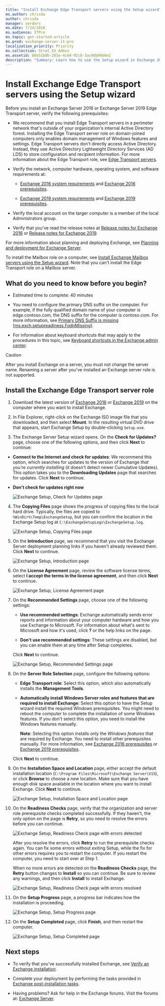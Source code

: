 ```yaml
---
title: "Install Exchange Edge Transport servers using the Setup wizard"
ms.author: chrisda
author: chrisda
manager: serdars
ms.date: 7/24/2018
ms.audience: ITPro
ms.topic: get-started-article
ms.prod: exchange-server-it-pro
localization_priority: Priority
ms.collection: Strat_EX_Admin
ms.assetid: b8e51b0b-201e-4c64-92c8-3ac0db04b6e2
description: "Summary: Learn how to use the Setup wizard in Exchange 2016 or Exchange 2019 to install the Edge Transport server role on a computer."
---
```


# Install Exchange Edge Transport servers using the Setup wizard

Before you install an Exchange Server 2016 or Exchange Server 2019 Edge Transport server, verify the following prerequisites:
  
- We recommend that you install Edge Transport servers in a perimeter network that's outside of your organization's internal Active Directory forest. Installing the Edge Transport server role on domain-joined computers only enables domain management of Windows features and settings. Edge Transport servers don't directly access Active Directory. Instead, they use Active Directory Lightweight Directory Services (AD LDS) to store configuration and recipient information. For more information about the Edge Transport role, see [Edge Transport servers](../../architecture/edge-transport-servers/edge-transport-servers.md).

- Verify the network, computer hardware, operating system, and software requirements at:

  - [Exchange 2016 system requirements](../../plan-and-deploy/system-requirements-2016.md) and [Exchange 2016 prerequisites](../../plan-and-deploy/prerequisites-2016.md).
  
  - [Exchange 2019 system requirements](../../plan-and-deploy/system-requirements.md) and [Exchange 2019 prerequisites](../../plan-and-deploy/prerequisites.md).

- Verify the local account on the targer computer is a member of the local Administrators group.

- Verify that you've read the release notes at [Release notes for Exchange 2016](../../release-notes.md) or [Release notes for Exchange 2019](../../release-notes-2019.md).
    
For more information about planning and deploying Exchange, see [Planning and deployment for Exchange Server](../../plan-and-deploy/plan-and-deploy.md).
  
To install the Mailbox role on a computer, see [Install Exchange Mailbox servers using the Setup wizard](install-mailbox-role.md). Note that you can't install the Edge Transport role on a Mailbox server.
 
## What do you need to know before you begin?

- Estimated time to complete: 40 minutes
    
- You need to configure the primary DNS suffix on the computer. For example, if the fully qualified domain name of your computer is edge.contoso.com, the DNS suffix for the computer is contoso.com. For more information, see [Primary DNS Suffix is missing [ms.exch.setupreadiness.FqdnMissing]](../../plan-and-deploy/deployment-ref/ms-exch-setupreadiness-fqdnmissing.md).
    
- For information about keyboard shortcuts that may apply to the procedures in this topic, see [Keyboard shortcuts in the Exchange admin center](../../about-documentation/exchange-admin-center-keyboard-shortcuts.md).
    
> [!CAUTION]
> After you install Exchange on a server, you must not change the server name. Renaming a server after you've installed an Exchange server role is not supported.
  
## Install the Exchange Edge Transport server role

1. Download the latest version of [Exchange 2016](../../new-features/updates.md) or [Exchange 2019](../../new-features-2019/updates.md) on the computer where you want to install Exchange.
    
2. In File Explorer, right-click on the Exchange ISO image file that you downloaded, and then select **Mount**. In the resulting virtual DVD drive that appears, start Exchange Setup by double-clicking `Setup.exe`.
    
3. The Exchange Server Setup wizard opens. On the **Check for Updates?** page, choose one of the following options, and then click **Next** to continue: 
    
  - **Connect to the Internet and check for updates**: We recommend this option, which searches for updates to the version of Exchange _that you're currently installing_ (it doesn't detect newer Cumulative Updates). This option takes you to the **Downloading Updates** page that searches for updates. Click **Next** to continue.
    
  - **Don't check for updates right now**
    
    ![Exchange Setup, Check for Updates page](../../media/f0ca225e-b88f-45e9-a8cb-21adaabe984e.png)

4. The **Copying Files** page shows the progress of copying files to the local hard drive. Typically, the files are copied to `%WinDir%\Temp\ExchangeSetup`, but you can confirm the location in the Exchange Setup log at `C:\ExchangeSetupLogs\ExchangeSetup.log`.

    ![Exchange Setup, Copying Files page](../../media/78813be2-745d-4a58-8da8-883c43aa2650.png)
  
5. On the **Introduction** page, we recommend that you visit the Exchange Server deployment planning links if you haven't already reviewed them. Click **Next** to continue.

    ![Exchange Setup, Introduction page](../../media/9f605305-979a-4667-a042-38854677cf0b.png)
  
6. On the **License Agreement** page, review the software license terms, select **I accept the terms in the license agreement**, and then click **Next** to continue.

    ![Exchange Setup, License Agreement page](../../media/2bb6bfaa-1b39-4052-9420-a7a053b07d58.png)
  
7. On the **Recommended Settings** page, choose one of the following settings: 
    
   - **Use recommended settings**: Exchange automatically sends error reports and information about your computer hardware and how you use Exchange to Microsoft. For information about what's sent to Microsoft and how it's used, click **?** or the help links on the page.
    
    - **Don't use recommended settings**: These settings are disabled, but you can enable them at any time after Setup completes.
    
    Click **Next** to continue.

    ![Exchange Setup, Recommended Settings page](../../media/26af58f0-52ab-4482-8710-9a7cd2e7a6c3.png)

8. On the **Server Role Selection** page, configure the following options: 
    
    - **Edge Transport role**: Select this option, which also automatically installs the **Management Tools**.
    
    - **Automatically install Windows Server roles and features that are required to install Exchange**: Select this option to have the Setup wizard install the required Windows prerequisites. You might need to reboot the computer to complete the installation of some Windows features. If you don't select this option, you need to install the Windows features manually.
    
      **Note**: Selecting this option installs only the _Windows features_ that are required by Exchange. You need to install other prerequisites manually. For more information, see [Exchange 2016 prerequisites](../../plan-and-deploy/prerequisites-2016.md) or [Exchange 2019 prerequisites](../../plan-and-deploy/prerequisites.md).
    
    Click **Next** to continue.

9. On the **Installation Space and Location** page, either accept the default installation location (`C:\Program Files\Microsoft\Exchange Server\V15`), or click **Browse** to choose a new location. Make sure that you have enough disk space available in the location where you want to install Exchange. Click **Next** to continue.

    ![Exchange Setup, Installation Space and Location page](../../media/7ae7f248-3cdc-4453-9d7d-e99edc300d16.png)    
    
12. On the **Readiness Checks** page, verify that the organization and server role prerequisite checks completed successfully. If they haven't, the only option on the page is **Retry**, so you need to resolve the errors before you can continue.

    ![Exchange Setup, Readiness Check page with errors detected](../../media/d4ee435a-a383-4be6-8233-da4cc2a19eea.png)
  
    After you resolve the errors, click **Retry** to run the prerequisite checks again. You can fix some errors without exiting Setup, while the fix for other errors requires you to restart the computer. If you restart the computer, you need to start over at Step 1.
    
    When no more errors are detected on the **Readiness Checks** page, the **Retry** button changes to **Install** so you can continue. Be sure to review any warnings, and then click **Install** to install Exchange.

    ![Exchange Setup, Readiness Check page with errors resolved](../../media/a9aca4d0-19ac-4783-8071-cdd435b1658d.png)
  
13. On the **Setup Progress** page, a progress bar indicates how the installation is proceeding.

    ![Exchange Setup, Setup Progress page](../../media/8fddda28-6e29-44c1-b1bc-149fa7798460.png)
  
14. On the **Setup Completed** page, click **Finish**, and then restart the computer.

    ![Exchange Setup, Setup Completed page](../../media/b2646172-8088-4d8a-a7f0-888f786c29cf.png)

## Next steps

- To verify that you've successfully installed Exchange, see [Verify an Exchange installation](../../plan-and-deploy/post-installation-tasks/verify-installation.md).
 
- Complete your deployment by performing the tasks provided in [Exchange post-installation tasks](../../plan-and-deploy/post-installation-tasks/post-installation-tasks.md).

- Having problems? Ask for help in the Exchange forums. Visit the forums at: [Exchange Server](https://go.microsoft.com/fwlink/p/?linkId=60612).
